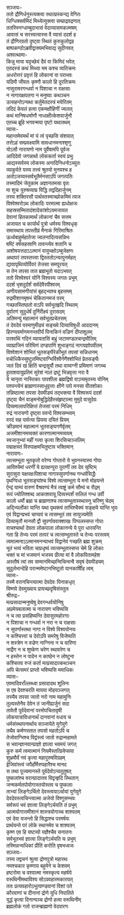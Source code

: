 सञ्जयः-   
ततो द्रौणिर्धनुस्त्यक्त्वा रथात्प्रस्कन्द्य वेगितः  
धिग्धिक्सर्वमिदं मिथ्येत्युक्त्वा सम्प्राद्रवद्रणात्  
ततस्स्निग्धाम्बुदाभासं वेदाव्यासमकल्मषम्  
आवासं च सरस्वत्यास्स वै व्यासं ददर्श ह  
तं द्रौणिरग्रतो दृष्ट्वा स्थितं कुरुकुलोद्वह  
बाष्पकण्ठोऽब्रवीद्वाक्यमभिवाद्य सुदीनवत्  
अश्वत्थामा-  
किन्नु माया यदृच्छेयं दैवं वा किमिदं भवेत्  
एतदस्त्रं कथं मिथ्या मम कश्च व्यतिक्रमः  
अधरोत्तरं प्रवृत्तं हि लोकानां वा पराभवः  
यदिमौ जीवतः कृष्णौ कालो हि दुरतिक्रमः  
नासुरामरगन्धर्वा न पिशाचा न राक्षसाः  
न नागायक्षपतगा न मनुष्याः कथञ्चन  
उत्सहन्तेऽन्यथा कर्तुमेतदस्त्रं मयेरितम्  
तदिदं केवलं हत्वा एकमक्षौहिणीं ज्वलत्  
कथं मानिषधर्माणौ नाधाक्षीत्केशवार्जुनौ  
एतच्च ब्रूहि भगवन्मया पृष्टो यथातथम्  
व्यासः-  
महान्तमेवमर्थं मां यं त्वं पृच्छसि संशयात्  
तत्तेऽहं सम्प्रवक्ष्यामि सावधानमनाश्शृणु  
योऽसौ नारायणो नाम पूर्वेषामपि पूर्वजः  
आदिदेवो जगन्नाथो लोककर्ता स्वयं प्रभुः  
आद्यस्सर्वस्य लोकस्य अनादिनिधनोऽच्युतः  
व्याकुर्वते यस्य तत्त्वं श्रुतयो मुनयश्च ह  
अतोऽजय्यस्सर्वभूतैर्मनसाऽपि जगत्पतिः  
तस्मादिमं जेतुकाम अज्ञानतमसा वृतः  
मा शुचः पुरुषव्याघ्र विद्धि तद्वदिहार्जुनम्  
तस्य शक्तिरसौ पार्थस्तस्माच्छोकमिमं त्यज  
विश्वेश्वरोऽथ लोकादिः परमात्मा ह्यधोक्षजः  
सहस्रसम्मितादंशादेकांशोऽयमजायत  
देवानां हितकामार्थं लोकानां चैव सत्तम  
अजायत च कार्यार्थं पुत्रो धर्मस्य विश्वधृक्  
समास्थाय तपस्तीव्रं मैनाकं गिरिमाश्रितः  
ऊर्ध्वबाहुर्महातेजा ज्वलनादित्यसन्निभः  
षष्टिं वर्षसहस्राणि तावन्त्येव शतानि च  
अशोषयत्तदाऽऽत्मानं वायुभक्षोऽम्बुजेक्षणः  
अथापरं तपस्तप्त्वा द्विस्ततोऽन्यत्पुनर्महत्  
द्यावापृथिव्योर्विवरं तेजसा समपूरयत्  
स तेन तपसा तात ब्रह्मभूतो यदाऽभवत्  
ततो विश्वेश्वरं योनिं विश्वस्य जगतः प्रभुम्  
ददर्श भृशदुर्दर्शं सर्वदेवैरपीश्वरम्  
अणीयसामणीयांसं बृहद्भ्यश्च बृहत्तमम्  
रुद्रमीशानमृषभं चेकितानमजं परम्  
गच्छतस्तिष्ठतो वाऽपि सर्वभूतहृदि स्थितम्  
दुर्वारणं सुदुर्धर्षं दुर्निरीक्ष्यं दुरासदम्  
अतिमन्युं महात्मानं सर्वभूतप्रचेतसम्  
तं देवदेवं परमाणुमीढ्यं सङ्ख्ये दिव्याविषुधी आददानम्  
हिरण्यवर्माणमनन्तवीर्यं पिनाकिनं वज्रिणं दीप्तशूलम्  
परश्वथिं गदिनं व्यायतासिं बभ्रुं जटामण्डलचन्द्रमौलिम्  
व्याघ्राजिनं परिघिणं दण्डपाणिं शुभाङ्गदं नागयज्ञोपवीतम्  
विश्वेशानं शोभितं भूतसङ्घैरेकीभूतं तपसां सन्निधानम्  
वचोधिकैस्सुष्टुतमिष्टवाग्भिर्विश्वैर्गणैश्शोभितं प्रेतसङ्घैः   
जलं दिवं खं क्षितिं चन्द्रसूर्यौ तथा वाय्वग्नी प्रमिमाणं जगच्च  
हुताशवायुप्रतिमं सुरेशं नालं द्रष्टुं भिन्नवृत्ता नरा वै  
ये चानृता नास्तिकाः पापशीला ब्रह्मद्विषो वाऽप्यमृतस्य योनिम्  
पश्यन्त्येनं ब्राह्मणास्साधुवृत्ताः क्षीणे पापे मनसा वीतशोकाः  
तन्निष्ठात्मा तपसा देवमीड्यं तद्भक्त्या वै विश्वरूपं ददर्श  
दृष्ट्वा चैनं वाङ्मनोबुद्धिदेहैस्संहृष्टात्मा मुमुदे वासुदेवः  
दिव्यमालापरिक्षिप्तं तेजसां परमं निधिम्  
रुद्रं नारायणो दृष्ट्वा ववन्दे विश्वसम्भवम्  
वरदं सह पार्वत्या प्रियया दयितं प्रियम्  
क्रीडमानं महात्मानं भूतसङ्घगणैर्वृतम्  
अजमीशानमव्यक्तं कारणात्मानमव्ययम्  
स्वजानुभ्यां महीं गत्वा कृत्वा शिरसिचाञ्जलिम्  
पद्माक्षस्तं विरुपाक्षमभितुष्टाव भक्तिमान्  
नारायणः-   
त्वत्सम्भूता भूतकृतो वरेण्य गोप्तारो ये भुवनस्यास्य गोपाः  
आविश्येमां धरणीं ये ह्यरक्षन्पुरा पुराणीं तव देव सृष्टिम्  
सुरासुरा यक्षरक्षःपिशाचा नागास्सुपर्णानथ गन्धर्वसिद्धैः  
पृथग्विधा भूतसङ्घांश्च विश्वे त्वत्सम्भूता ये मनो मोहयन्ते  
ऐन्द्रं याम्यं वारुणं वैश्रवण्यं मैत्रं त्वाष्ट्रं कर्म सौम्यं च रौद्रम्  
रूपं ज्योतिश्शब्द आकाशवायू दिव्यस्पर्शं सलिलं गन्ध उर्वी  
कालो धर्मो ब्रह्म च ब्राह्मणाश्च त्वत्सम्भूतास्स्थास्नु चरिष्णु चेदम्  
अद्भ्यिर्लोका यान्ति यथा पृथक्त्वं ताभिश्चैक्यं सङ्क्षये यान्ति भूयः  
एवं विद्वान्प्रभवं चाप्ययं च त्वसम्भूतं तव सायुज्यमेति  
दिव्यामृतौ मानसौ द्वौ सुपर्णाववाक्शाखः पिप्पलस्सप्त गोपाः  
वाचश्चार्था देवता लोकपाला लोकानन्ये ये पुरा धारयन्ति  
गता हि तेभ्यः परमं तत्परं च त्वत्सम्भूतास्ते च तेभ्यः परस्त्वम्  
त्वमात्मनाऽऽत्मानमनन्याभवं विद्वानेवं गच्छति ब्रह्म शुक्रम्  
भूतं भव्यं भविता चाप्रधृष्यं त्वत्सम्भूतास्सप्त चेमे हि लोकाः  
भक्तं च मां भजमानं भजस्व प्रीत्या मां वै लोकपितामहेश  
अस्तौषं त्वां तव सम्मानमिच्छन्विचिन्वन्वै सवृषं देवमीड्यम्  
सुदुर्लभान्देहि परान्ममेष्टानभिष्टुतो यानकार्षीिह त्वम्  
व्यासः-  
तस्मै वरानचिन्त्यात्मा देवदेवः पिनाकधृत्  
विष्णवे देवमुख्याय प्रायच्छदृषिसंस्तुतः  
श्रीरुद्रः-   
मत्प्रसादान्मनुष्येषु देवगन्धर्वयोनिषु  
अप्रमेयबलात्मा च नारायण भविष्यसि  
न च त्वा प्रसहिष्यन्ति देवासुरमहोरगाः  
न पिशाचा न गन्धर्वा न नरा न च राक्षसाः  
न सुपर्णास्तथा नागा न विश्वे विश्वयोनयः  
न कश्चित्त्वां च देवोऽपि समरेषु विजेष्यति  
न शस्त्रेण न वज्रेण नाग्निना न च वारिणा  
नार्द्रेण न च शुष्केण चरेण स्थावरेण च  
न हस्तेन न पादेन न काष्ठेन न लोष्टुना  
कश्चित्तव रुजं कर्ता मत्प्रसादात्कथञ्चन  
अपि चेत्समरं प्राप्तो भविष्यसि ममाधिकः  
व्यासः-  
एवमादिवराँल्लब्ध्वा प्रसादादथ शूलिनः  
स एष देवश्चरति मायया मोहयञ्जगत्  
तस्यैव तपसा जातो नरो नाम महामुनिः  
तुल्यस्तेनैव देवेन तं जानीह्यर्जुनं सदा  
तावेतौ पूर्वदेवानां परमोपचितावृषी  
लोकयात्राविधानार्थं दानवानां वधाय च  
धर्मसंस्थापनार्थाय सञ्जायेते युगेयुगे  
तथैव कर्मणस्तात तपसो महतोऽपि च  
तेजोवाग्भिश्च विद्वंस्त्वं जातो रुद्रान्महामते  
स भवान्ज्ञानवान्प्राज्ञो ज्ञात्वा भवमयं जगत्  
कुरु कर्म त्वमात्मानं नियमैस्तत्प्रियेप्सया  
शुभ्रमौर्वं नवं कृत्वा महापुरुषविग्रहम्  
ईजिवांस्त्वं जपैर्होमैरुपहारैश्च मानद  
स तथा पूज्यमानस्ते पूर्वदेवोऽप्यतूतुषत्  
पुष्कलांश्च वरान्प्रादात्तव विद्वन्हृदि स्थितान्  
जन्मकर्मतपोयोगास्तयोस्तव च पुष्कलाः  
ताभ्यां लिङ्गेऽर्चितो देवस्त्वयाऽर्चायां युगेयुगे  
देवदेवस्त्वचिन्त्यात्मा अजेयो विष्णुसम्भवः  
सर्वरूपं भवं ज्ञात्वा लिङ्गेऽर्चयति तं प्रभुम्  
आत्मयोगात्तमीशानं शास्त्रयोगाच्च शाश्वतम्  
एवं देवा यजन्तो हि सिद्धाश्च परमर्षयः  
प्रार्थयन्ते परं लोके स्थानमेव च शाश्वतम्  
कृष्ण एव हि यष्टव्यो यज्ञैश्चैव सनातनः  
सर्वभूतभवं ज्ञात्वा लिङ्गेऽर्चयति यः प्रभुम्  
तस्मिन्नभ्यधिकां प्रीतिं करोति वृषभध्वजः  
सञ्जयः-  
तस्य तद्वचनं श्रुत्वा द्रोणपुत्रो महारथः  
नमश्चकार कृष्णाय बहुमेने च केशवम्  
हष्टरोमा च वश्यात्मा नमस्कृत्य महर्षये  
वरूथिनीमथाविश्य सोऽपवहारमकारयत्  
ततः प्रत्यवहारोऽभूत्पाण्डवानां विशां पते  
कौरवाणां च दीनानां द्रोणे युधि निपातिते  
युद्धं कृत्वा दिनान्पञ्च द्रोणो हत्वा वरूथिनीम्  
ब्रह्मलोकं गतो राजन्ब्राह्मणो वेदपारगः   
